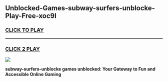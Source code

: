 
## Unblocked-Games-subway-surfers-unblocke-Play-Free-xoc9l
<h3>
<a href="https://premium76.site?title=subway-surfers-unblocke&ref=12A">CLICK TO PLAY</a></h3>
<hr>

<h3>
<a href="https://premium76.site?title=subway-surfers-unblocke&ref=12A">CLICK 2 PLAY</a>
  
</h3>

<a href="https://premium76.site?title=subway-surfers-unblocke&ref=12A"><img src="https://clearcache.store/games.png"></a>


**subway-surfers-unblocke games unblocked: Your Gateway to Fun and Accessible Online Gaming**
